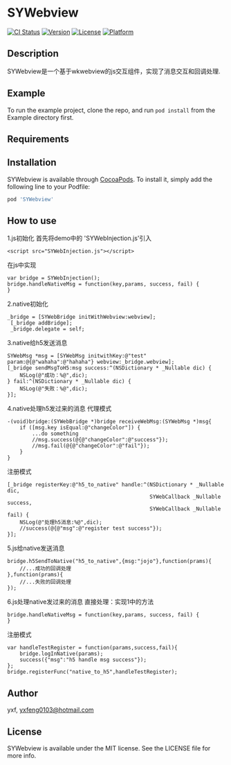 # SYWebview

[![CI Status](https://img.shields.io/travis/massyxf/SYWebview.svg?style=flat)](https://travis-ci.org/massyxf/SYWebview)
[![Version](https://img.shields.io/cocoapods/v/SYWebview.svg?style=flat)](https://cocoapods.org/pods/SYWebview)
[![License](https://img.shields.io/cocoapods/l/SYWebview.svg?style=flat)](https://cocoapods.org/pods/SYWebview)
[![Platform](https://img.shields.io/cocoapods/p/SYWebview.svg?style=flat)](https://cocoapods.org/pods/SYWebview)

## Description
SYWebview是一个基于wkwebview的js交互组件，实现了消息交互和回调处理.

## Example

To run the example project, clone the repo, and run `pod install` from the Example directory first.

## Requirements

## Installation

SYWebview is available through [CocoaPods](https://cocoapods.org). To install
it, simply add the following line to your Podfile:

```ruby
pod 'SYWebview'
```

## How to use
1.js初始化
首先将demo中的 'SYWebInjection.js'引入
```
<script src="SYWebInjection.js"></script>
```
在js中实现
```
var bridge = SYWebInjection();
bridge.handleNativeMsg = function(key,params, success, fail) {
}
```
2.native初始化
```
_bridge = [SYWebBridge initWithWebview:webview];
 [_bridge addBridge];
 _bridge.delegate = self;
```
3.native给h5发送消息
```
SYWebMsg *msg = [SYWebMsg initwithKey:@"test" param:@{@"wahaha":@"hahaha"} webview:_bridge.webview];
[_bridge sendMsgToH5:msg success:^(NSDictionary * _Nullable dic) {
    NSLog(@"成功：%@",dic);
} fail:^(NSDictionary * _Nullable dic) {
    NSLog(@"失败：%@",dic);
}];
```
4.native处理h5发过来的消息
代理模式
```
-(void)bridge:(SYWebBridge *)bridge receiveWebMsg:(SYWebMsg *)msg{
    if ([msg.key isEqual:@"changeColor"]) {
        ...do something
        //msg.success(@{@"changeColor":@"success"});
        //msg.fail(@{@"changeColor":@"fail"});
    }
}

```
注册模式
```
[_bridge registerKey:@"h5_to_native" handle:^(NSDictionary * _Nullable dic,
                                              SYWebCallback _Nullable success,
                                              SYWebCallback _Nullable fail) {
    NSLog(@"处理h5消息:%@",dic);
    //success(@{@"msg":@"register test success"});
}];
```
5.js给native发送消息
```
bridge.h5SendToNative("h5_to_native",{msg:"jojo"},function(prams){
    //...成功的回调处理
},function(prams){
    //...失败的回调处理
});
```
6.js处理native发过来的消息
直接处理：实现1中的方法
```
bridge.handleNativeMsg = function(key,params, success, fail) {
}
```
注册模式
```
var handleTestRegister = function(params,success,fail){
    bridge.logInNative(params);
    success({"msg":"h5 handle msg success"});
};
bridge.registerFunc("native_to_h5",handleTestRegister);
```

## Author

yxf, yxfeng0103@hotmail.com

## License

SYWebview is available under the MIT license. See the LICENSE file for more info.
